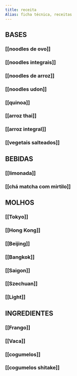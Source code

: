 ```yaml
---
title: receita
Alias: ficha técnica, receitas
---
```


## BASES
### [[noodles de ovo]]
### [[noodles integrais]]
### [[noodles de arroz]]
### [[noodles udon]]
### [[quinoa]]
### [[arroz thai]]
### [[arroz integral]]
### [[vegetais salteados]]
## BEBIDAS
### [[limonada]]
### [[chá matcha com mirtilo]]
## MOLHOS
### [[Tokyo]]
### [[Hong Kong]]
### [[Beijing]]
### [[Bangkok]]
### [[Saigon]]
### [[Szechuan]]
### [[Light]]
## INGREDIENTES
### [[Frango]]
### [[Vaca]]
### [[cogumelos]]
### [[cogumelos shitake]]
###
